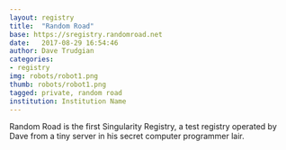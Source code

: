 ```yaml
---
layout: registry
title:  "Random Road"
base: https://sregistry.randomroad.net
date:   2017-08-29 16:54:46
author: Dave Trudgian
categories:
- registry
img: robots/robot1.png
thumb: robots/robot1.png
tagged: private, random road
institution: Institution Name
---
```


Random Road is the first Singularity Registry, a test registry operated by Dave from a tiny server in his secret computer programmer lair.
